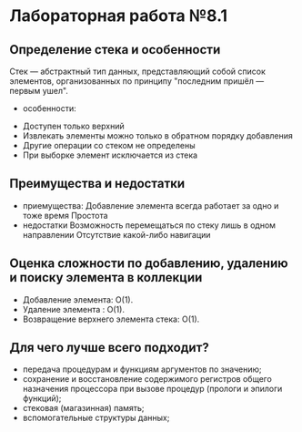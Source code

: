 # Лабораторная работа №8.1 

## Определение стека и особенности

Стек — абстрактный тип данных, представляющий собой список элементов, 
организованных по принципу "последним пришёл — первым ушел". 

- особенности: 
* Доступен только верхний 
* Извлекать элементы можно только в обратном порядку добавления
* Другие операции со стеком не определены
* При выборке элемент исключается из стека

## Преимущества и недостатки 

- приемущества: 
Добавление элемента всегда работает за одно и тоже время
Простота
- недостатки 
Возможность перемещаться по стеку лишь в одном направлении
Отсутствие какой-либо навигации

## Оценка сложности по добавлению, удалению и поиску элемента в коллекции

* Добавление элемента: O(1).
* Удаление элемента : O(1).
* Возвращение верхнего элемента стека: O(1).

## Для чего лучше всего подходит?

- передача процедурам и функциям аргументов по значению;
- сохранение и восстановление содержимого регистров общего назначения процессора при вызове процедур (прологи и эпилоги функций);
- стековая (магазинная) память;
- вспомогательные структуры данных;